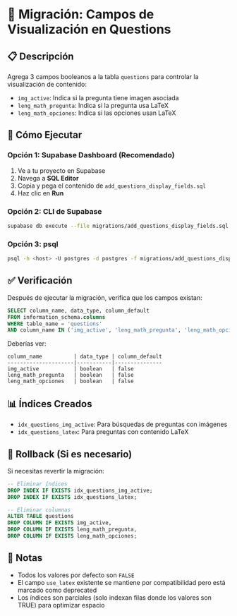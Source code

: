 # 🔄 Migración: Campos de Visualización en Questions

## 📋 Descripción

Agrega 3 campos booleanos a la tabla `questions` para controlar la visualización de contenido:

- `img_active`: Indica si la pregunta tiene imagen asociada
- `leng_math_pregunta`: Indica si la pregunta usa LaTeX
- `leng_math_opciones`: Indica si las opciones usan LaTeX

## 🚀 Cómo Ejecutar

### **Opción 1: Supabase Dashboard (Recomendado)**

1. Ve a tu proyecto en Supabase
2. Navega a **SQL Editor**
3. Copia y pega el contenido de `add_questions_display_fields.sql`
4. Haz clic en **Run**

### **Opción 2: CLI de Supabase**

```bash
supabase db execute --file migrations/add_questions_display_fields.sql
```

### **Opción 3: psql**

```bash
psql -h <host> -U postgres -d postgres -f migrations/add_questions_display_fields.sql
```

## ✅ Verificación

Después de ejecutar la migración, verifica que los campos existan:

```sql
SELECT column_name, data_type, column_default
FROM information_schema.columns
WHERE table_name = 'questions'
AND column_name IN ('img_active', 'leng_math_pregunta', 'leng_math_opciones');
```

Deberías ver:

```
column_name          | data_type | column_default
---------------------|-----------|---------------
img_active           | boolean   | false
leng_math_pregunta   | boolean   | false
leng_math_opciones   | boolean   | false
```

## 📊 Índices Creados

- `idx_questions_img_active`: Para búsquedas de preguntas con imágenes
- `idx_questions_latex`: Para preguntas con contenido LaTeX

## 🔄 Rollback (Si es necesario)

Si necesitas revertir la migración:

```sql
-- Eliminar índices
DROP INDEX IF EXISTS idx_questions_img_active;
DROP INDEX IF EXISTS idx_questions_latex;

-- Eliminar columnas
ALTER TABLE questions
DROP COLUMN IF EXISTS img_active,
DROP COLUMN IF EXISTS leng_math_pregunta,
DROP COLUMN IF EXISTS leng_math_opciones;
```

## 📝 Notas

- Todos los valores por defecto son `FALSE`
- El campo `use_latex` existente se mantiene por compatibilidad pero está marcado como deprecated
- Los índices son parciales (solo indexan filas donde los valores son TRUE) para optimizar espacio
